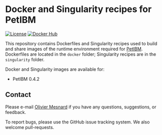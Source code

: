 # Docker and Singularity recipes for PetIBM

[![License](https://img.shields.io/badge/License-BSD%203--Clause-blue.svg)](https://github.com/barbagroup/petibm-recipes/raw/master/LICENSE)
[![Docker Hub](https://img.shields.io/badge/hosted-docker--hub-informational.svg)](https://cloud.docker.com/u/barbagroup/repository/docker/barbagroup/petibm)

This repository contains Dockerfiles and Singularity recipes used to build and share images of the runtime environment required for [PetIBM](https://github.com/barbagroup/PetIBM).
Dockerfiles are located in the `docker` folder; Singularity recipes are in the `singularity` folder.

Docker and Singularity images are available for:

* PetIBM 0.4.2

## Contact

Please e-mail [Olivier Mesnard](mailto:mesnardo@gwu.edu) if you have any questions, suggestions, or feedback.

To report bugs, please use the GitHub issue tracking system.
We also welcome pull-requests.

